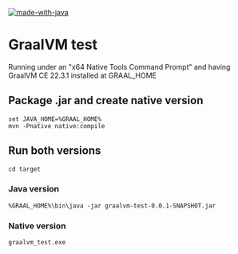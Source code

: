 [![made-with-java](https://img.shields.io/badge/Made%20with-Java-ca0000.svg)](https://openjdk.java.net/)

# GraalVM test

Running under an "x64 Native Tools Command Prompt" and having GraalVM CE 22.3.1 installed at GRAAL_HOME


## Package .jar and create native version
```
set JAVA_HOME=%GRAAL_HOME%
mvn -Pnative native:compile
```

## Run both versions
```
cd target
```
### Java version
```
%GRAAL_HOME%\bin\java -jar graalvm-test-0.0.1-SNAPSHOT.jar
```
### Native version
```
graalvm_test.exe
```
